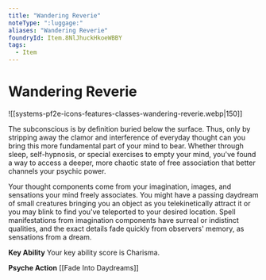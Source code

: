 ```yaml
---
title: "Wandering Reverie"
noteType: ":luggage:"
aliases: "Wandering Reverie"
foundryId: Item.8NlJhuckHkoeWBBY
tags:
  - Item
---
```


# Wandering Reverie
![[systems-pf2e-icons-features-classes-wandering-reverie.webp|150]]

The subconscious is by definition buried below the surface. Thus, only by stripping away the clamor and interference of everyday thought can you bring this more fundamental part of your mind to bear. Whether through sleep, self-hypnosis, or special exercises to empty your mind, you've found a way to access a deeper, more chaotic state of free association that better channels your psychic power.

Your thought components come from your imagination, images, and sensations your mind freely associates. You might have a passing daydream of small creatures bringing you an object as you telekinetically attract it or you may blink to find you've teleported to your desired location. Spell manifestations from imagination components have surreal or indistinct qualities, and the exact details fade quickly from observers' memory, as sensations from a dream.

**Key Ability** Your key ability score is Charisma.

**Psyche Action** [[Fade Into Daydreams]]
